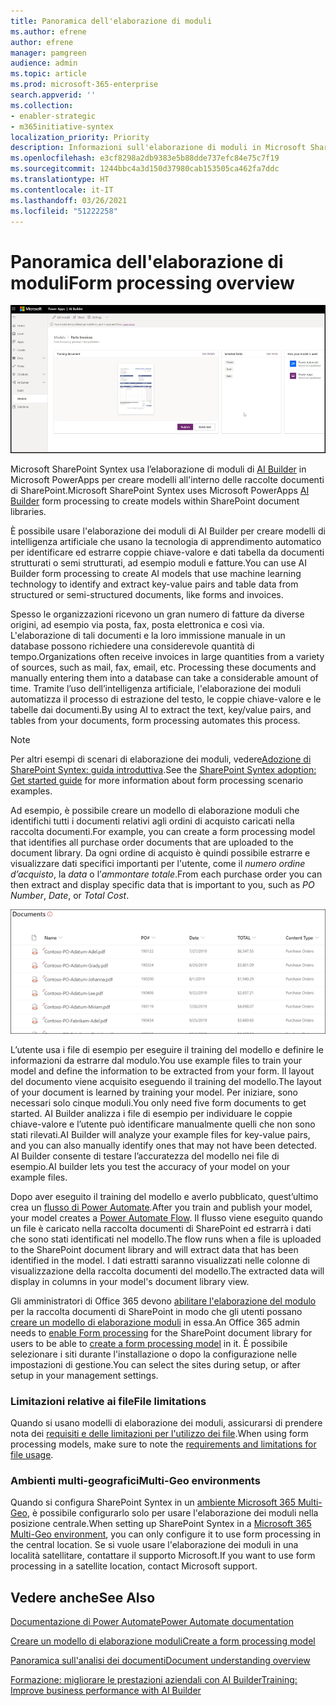 ```yaml
---
title: Panoramica dell'elaborazione di moduli
ms.author: efrene
author: efrene
manager: pamgreen
audience: admin
ms.topic: article
ms.prod: microsoft-365-enterprise
search.appverid: ''
ms.collection:
- enabler-strategic
- m365initiative-syntex
localization_priority: Priority
description: Informazioni sull'elaborazione di moduli in Microsoft SharePoint Syntex
ms.openlocfilehash: e3cf8298a2db9383e5b88dde737efc84e75c7f19
ms.sourcegitcommit: 1244bbc4a3d150d37980cab153505ca462fa7ddc
ms.translationtype: HT
ms.contentlocale: it-IT
ms.lasthandoff: 03/26/2021
ms.locfileid: "51222258"
---
```

# <a name="form-processing-overview"></a><span data-ttu-id="7ae5f-103">Panoramica dell'elaborazione di moduli</span><span class="sxs-lookup"><span data-stu-id="7ae5f-103">Form processing overview</span></span>

 ![AI Builder](../media/content-understanding/ai-builder.png)</br>

<span data-ttu-id="7ae5f-105">Microsoft SharePoint Syntex usa l’elaborazione di moduli di [AI Builder](/ai-builder/overview) in Microsoft PowerApps per creare modelli all'interno delle raccolte documenti di SharePoint.</span><span class="sxs-lookup"><span data-stu-id="7ae5f-105">Microsoft SharePoint Syntex uses Microsoft PowerApps [AI Builder](/ai-builder/overview) form processing to create models within SharePoint document libraries.</span></span>

<span data-ttu-id="7ae5f-106">È possibile usare l'elaborazione dei moduli di AI Builder per creare modelli di intelligenza artificiale che usano la tecnologia di apprendimento automatico per identificare ed estrarre coppie chiave-valore e dati tabella da documenti strutturati o semi strutturati, ad esempio moduli e fatture.</span><span class="sxs-lookup"><span data-stu-id="7ae5f-106">You can use AI Builder form processing to create AI models that use machine learning technology to identify and extract key-value pairs and table data from structured or semi-structured  documents, like forms and invoices.</span></span>

<span data-ttu-id="7ae5f-107">Spesso le organizzazioni ricevono un gran numero di fatture da diverse origini, ad esempio via posta, fax, posta elettronica e così via. L'elaborazione di tali documenti e la loro immissione manuale in un database possono richiedere una considerevole quantità di tempo.</span><span class="sxs-lookup"><span data-stu-id="7ae5f-107">Organizations often receive invoices in large quantities from a variety of sources, such as mail, fax, email, etc. Processing these documents and manually entering them into a database can take a considerable amount of time.</span></span> <span data-ttu-id="7ae5f-108">Tramite l’uso dell’intelligenza artificiale, l'elaborazione dei moduli automatizza il processo di estrazione del testo, le coppie chiave-valore e le tabelle dai documenti.</span><span class="sxs-lookup"><span data-stu-id="7ae5f-108">By using AI to extract the text, key/value pairs, and tables from your documents, form processing automates this process.</span></span> 

> [!NOTE]
> <span data-ttu-id="7ae5f-109">Per altri esempi di scenari di elaborazione dei moduli, vedere[Adozione di SharePoint Syntex: guida introduttiva](./adoption-getstarted.md).</span><span class="sxs-lookup"><span data-stu-id="7ae5f-109">See the [SharePoint Syntex adoption: Get started guide](./adoption-getstarted.md) for more information about form processing scenario examples.</span></span>

<span data-ttu-id="7ae5f-110">Ad esempio, è possibile creare un modello di elaborazione moduli che identifichi tutti i documenti relativi agli ordini di acquisto caricati nella raccolta documenti.</span><span class="sxs-lookup"><span data-stu-id="7ae5f-110">For example, you can create a form processing model that identifies all purchase order documents that are uploaded to the document library.</span></span> <span data-ttu-id="7ae5f-111">Da ogni ordine di acquisto è quindi possibile estrarre e visualizzare dati specifici importanti per l'utente, come il *numero ordine d’acquisto*, la *data* o l’*ammontare totale*.</span><span class="sxs-lookup"><span data-stu-id="7ae5f-111">From each purchase order you can then extract and display specific data that is important to you, such as *PO Number*, *Date*, or *Total Cost*.</span></span>

![Visualizzazione della raccolta documenti](../media/content-understanding/doc-lib-done.png)</br>  

<span data-ttu-id="7ae5f-113">L’utente usa i file di esempio per eseguire il training del modello e definire le informazioni da estrarre dal modulo.</span><span class="sxs-lookup"><span data-stu-id="7ae5f-113">You use example files to train your model and define the information to be extracted from your form.</span></span> <span data-ttu-id="7ae5f-114">Il layout del documento viene acquisito eseguendo il training del modello.</span><span class="sxs-lookup"><span data-stu-id="7ae5f-114">The layout of your document is learned by training your model.</span></span> <span data-ttu-id="7ae5f-115">Per iniziare, sono necessari solo cinque moduli.</span><span class="sxs-lookup"><span data-stu-id="7ae5f-115">You only need five form documents to get started.</span></span> <span data-ttu-id="7ae5f-116">AI Builder analizza i file di esempio per individuare le coppie chiave-valore e l’utente può identificare manualmente quelli che non sono stati rilevati.</span><span class="sxs-lookup"><span data-stu-id="7ae5f-116">AI Builder will analyze your example files for key-value pairs, and you can also manually identify ones that may not have been detected.</span></span>  <span data-ttu-id="7ae5f-117">AI Builder consente di testare l’accuratezza del modello nei file di esempio.</span><span class="sxs-lookup"><span data-stu-id="7ae5f-117">AI builder lets you test the accuracy of your model on your example files.</span></span>

<span data-ttu-id="7ae5f-118">Dopo aver eseguito il training del modello e averlo pubblicato, quest’ultimo crea un [flusso di Power Automate](/power-automate/getting-started).</span><span class="sxs-lookup"><span data-stu-id="7ae5f-118">After you train and publish your model, your model creates a [Power Automate Flow](/power-automate/getting-started).</span></span> <span data-ttu-id="7ae5f-119">Il flusso viene eseguito quando un file è caricato nella raccolta documenti di SharePoint ed estrarrà i dati che sono stati identificati nel modello.</span><span class="sxs-lookup"><span data-stu-id="7ae5f-119">The flow runs when a file is uploaded to the SharePoint document library and will extract data that has been identified in the model.</span></span> <span data-ttu-id="7ae5f-120">I dati estratti saranno visualizzati nelle colonne di visualizzazione della raccolta documenti del modello.</span><span class="sxs-lookup"><span data-stu-id="7ae5f-120">The extracted data will display in columns in your model's document library view.</span></span>

<span data-ttu-id="7ae5f-121">Gli amministratori di Office 365 devono [abilitare l'elaborazione del modulo](./set-up-content-understanding.md) per la raccolta documenti di SharePoint in modo che gli utenti possano [creare un modello di elaborazione moduli](create-a-form-processing-model.md) in essa.</span><span class="sxs-lookup"><span data-stu-id="7ae5f-121">An Office 365 admin needs to [enable Form processing](./set-up-content-understanding.md) for the SharePoint document library for users to be able to [create a form processing model](create-a-form-processing-model.md) in it.</span></span> <span data-ttu-id="7ae5f-122">È possibile selezionare i siti durante l'installazione o dopo la configurazione nelle impostazioni di gestione.</span><span class="sxs-lookup"><span data-stu-id="7ae5f-122">You can select the sites during setup, or after setup in your management settings.</span></span>

### <a name="file-limitations"></a><span data-ttu-id="7ae5f-123">Limitazioni relative ai file</span><span class="sxs-lookup"><span data-stu-id="7ae5f-123">File limitations</span></span>

<span data-ttu-id="7ae5f-124">Quando si usano modelli di elaborazione dei moduli, assicurarsi di prendere nota dei [requisiti e delle limitazioni per l'utilizzo dei file](/ai-builder/form-processing-model-requirements).</span><span class="sxs-lookup"><span data-stu-id="7ae5f-124">When using form processing models, make sure to note the [requirements and limitations for file usage](/ai-builder/form-processing-model-requirements).</span></span>

### <a name="multi-geo-environments"></a><span data-ttu-id="7ae5f-125">Ambienti multi-geografici</span><span class="sxs-lookup"><span data-stu-id="7ae5f-125">Multi-Geo environments</span></span>

<span data-ttu-id="7ae5f-126">Quando si configura SharePoint Syntex in un [ambiente Microsoft 365 Multi-Geo](../enterprise/microsoft-365-multi-geo.md), è possibile configurarlo solo per usare l'elaborazione dei moduli nella posizione centrale.</span><span class="sxs-lookup"><span data-stu-id="7ae5f-126">When setting up SharePoint Syntex in a [Microsoft 365 Multi-Geo environment](../enterprise/microsoft-365-multi-geo.md), you can only configure it to use form processing in the central location.</span></span> <span data-ttu-id="7ae5f-127">Se si vuole usare l'elaborazione dei moduli in una località satellitare, contattare il supporto Microsoft.</span><span class="sxs-lookup"><span data-stu-id="7ae5f-127">If you want to use form processing in a satellite location, contact Microsoft support.</span></span>






## <a name="see-also"></a><span data-ttu-id="7ae5f-128">Vedere anche</span><span class="sxs-lookup"><span data-stu-id="7ae5f-128">See Also</span></span>
  
[<span data-ttu-id="7ae5f-129">Documentazione di Power Automate</span><span class="sxs-lookup"><span data-stu-id="7ae5f-129">Power Automate documentation</span></span>](/power-automate/)

[<span data-ttu-id="7ae5f-130">Creare un modello di elaborazione moduli</span><span class="sxs-lookup"><span data-stu-id="7ae5f-130">Create a form processing model</span></span>](create-a-form-processing-model.md)

[<span data-ttu-id="7ae5f-131">Panoramica sull'analisi dei documenti</span><span class="sxs-lookup"><span data-stu-id="7ae5f-131">Document understanding overview</span></span>](document-understanding-overview.md)

[<span data-ttu-id="7ae5f-132">Formazione: migliorare le prestazioni aziendali con AI Builder</span><span class="sxs-lookup"><span data-stu-id="7ae5f-132">Training: Improve business performance with AI Builder</span></span>](/learn/paths/improve-business-performance-ai-builder/?source=learn)